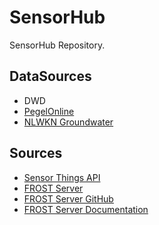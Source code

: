# SensorHub

SensorHub Repository.

## DataSources

- DWD
- [PegelOnline](https://www.pegelonline.wsv.de/gast/start)
- [NLWKN Groundwater](https://www.grundwasserstandonline.nlwkn.niedersachsen.de/Start)

## Sources

- [Sensor Things API](https://www.ogc.org/standard/sensorthings/)
- [FROST Server](https://www.iosb.fraunhofer.de/de/projekte-produkte/frostserver.html)
- [FROST Server GitHub](https://github.com/FraunhoferIOSB/FROST-Server)
- [FROST Server Documentation](https://fraunhoferiosb.github.io/FROST-Server/)
